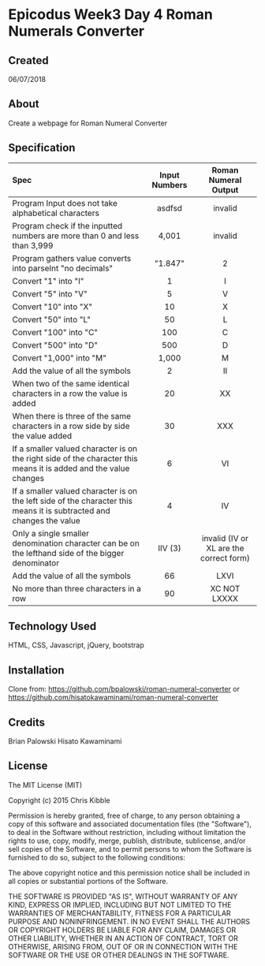 # Epicodus Week3 Day 4 Roman Numerals Converter

## Created

06/07/2018

## About

Create a webpage for Roman Numeral Converter

## Specification


|Spec|Input Numbers|Roman Numeral Output|
|:--------|:-------------:|:--------------:|
|Program Input does not take alphabetical characters | asdfsd| invalid  
|Program check if the inputted numbers are more than 0 and less than 3,999|4,001|invalid
|Program gathers value converts into parseInt "no decimals"| "1.847"| 2
|Convert "1" into "I"|1|I
|Convert "5" into "V"|5|V
|Convert "10" into "X"|10|X
|Convert "50" into "L"|50|L
|Convert "100" into "C"|100|C
|Convert "500" into "D"|500|D
|Convert "1,000" into "M"|1,000|M
|Add the value of all the symbols|2 |II
|When two of the same identical characters in a row the value is added| 20| XX
|When there is three of the same characters in a row side by side the value added|30|XXX
|If a smaller valued character is on the right side of the character this means it is added and the value changes|6|VI
|If a smaller valued character is on the left side of the character this means it is subtracted and changes the value| 4| IV
|Only a single smaller denomination character can be on the lefthand side of the bigger denominator| IIV (3)| invalid (IV or XL are the correct form)
|Add the value of all the symbols|66 |LXVI
|No more than three characters in a row|90|XC NOT LXXXX




## Technology Used

HTML, CSS, Javascript, jQuery, bootstrap

## Installation
Clone from: https://github.com/bpalowski/roman-numeral-converter
or https://github.com/hisatokawaminami/roman-numeral-converter

## Credits
Brian Palowski
Hisato Kawaminami


## License

The MIT License (MIT)

Copyright (c) 2015 Chris Kibble

Permission is hereby granted, free of charge, to any person obtaining a copy of this software and associated documentation files (the "Software"), to deal in the Software without restriction, including without limitation the rights to use, copy, modify, merge, publish, distribute, sublicense, and/or sell copies of the Software, and to permit persons to whom the Software is furnished to do so, subject to the following conditions:

The above copyright notice and this permission notice shall be included in all copies or substantial portions of the Software.

THE SOFTWARE IS PROVIDED "AS IS", WITHOUT WARRANTY OF ANY KIND, EXPRESS OR IMPLIED, INCLUDING BUT NOT LIMITED TO THE WARRANTIES OF MERCHANTABILITY, FITNESS FOR A PARTICULAR PURPOSE AND NONINFRINGEMENT. IN NO EVENT SHALL THE AUTHORS OR COPYRIGHT HOLDERS BE LIABLE FOR ANY CLAIM, DAMAGES OR OTHER LIABILITY, WHETHER IN AN ACTION OF CONTRACT, TORT OR OTHERWISE, ARISING FROM, OUT OF OR IN CONNECTION WITH THE SOFTWARE OR THE USE OR OTHER DEALINGS IN THE SOFTWARE.
